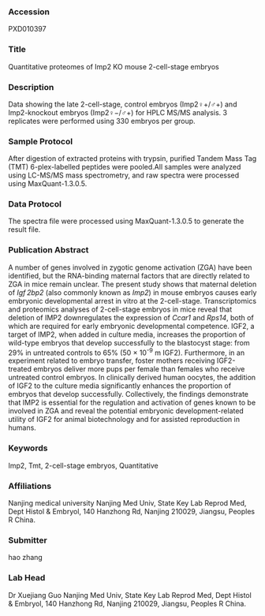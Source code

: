 ### Accession
PXD010397

### Title
Quantitative proteomes of Imp2 KO mouse 2-cell-stage embryos

### Description
Data showing the late 2-cell-stage, control embryos (Imp2♀+/♂+) and Imp2-knockout embryos (Imp2♀−/♂+) for HPLC MS/MS analysis. 3 replicates were performed using 330 embryos per group.

### Sample Protocol
After digestion of extracted proteins with trypsin, purified Tandem Mass Tag (TMT) 6-plex-labelled peptides were pooled.All samples were analyzed using LC-MS/MS mass spectrometry, and raw spectra were processed using MaxQuant-1.3.0.5.

### Data Protocol
The spectra file were processed using MaxQuant-1.3.0.5 to generate the result file.

### Publication Abstract
A number of genes involved in zygotic genome activation (ZGA) have been identified, but the RNA-binding maternal factors that are directly related to ZGA in mice remain unclear. The present study shows that maternal deletion of <i>Igf&#x200a;&#x200a;2bp2</i> (also commonly known as <i>Imp2</i>) in mouse embryos causes early embryonic developmental arrest in vitro at the 2-cell-stage. Transcriptomics and proteomics analyses of 2-cell-stage embryos in mice reveal that deletion of IMP2 downregulates the expression of <i>Ccar1</i> and <i>Rps14</i>, both of which are required for early embryonic developmental competence. IGF2, a target of IMP2, when added in culture media, increases the proportion of wild-type embryos that develop successfully to the blastocyst stage: from 29% in untreated controls to 65% (50 &#xd7; 10<sup>-9</sup> m IGF2). Furthermore, in an experiment related to embryo transfer, foster mothers receiving IGF2-treated embryos deliver more pups per female than females who receive untreated control embryos. In clinically derived human oocytes, the addition of IGF2 to the culture media significantly enhances the proportion of embryos that develop successfully. Collectively, the findings demonstrate that IMP2 is essential for the regulation and activation of genes known to be involved in ZGA and reveal the potential embryonic development-related utility of IGF2 for animal biotechnology and for assisted reproduction in humans.

### Keywords
Imp2, Tmt, 2-cell-stage embryos, Quantitative

### Affiliations
Nanjing medical university
Nanjing Med Univ, State Key Lab Reprod Med, Dept Histol & Embryol, 140 Hanzhong Rd, Nanjing 210029, Jiangsu, Peoples R China.

### Submitter
hao zhang

### Lab Head
Dr Xuejiang Guo
Nanjing Med Univ, State Key Lab Reprod Med, Dept Histol & Embryol, 140 Hanzhong Rd, Nanjing 210029, Jiangsu, Peoples R China.


